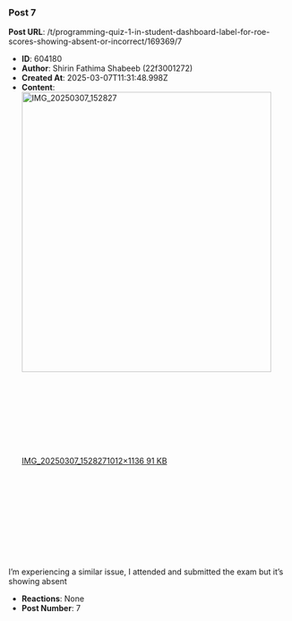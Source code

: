### Post 7
**Post URL**: /t/programming-quiz-1-in-student-dashboard-label-for-roe-scores-showing-absent-or-incorrect/169369/7
- **ID**: 604180
- **Author**: Shirin Fathima Shabeeb  (22f3001272)
- **Created At**: 2025-03-07T11:31:48.998Z
- **Content**:  
  <div class="lightbox-wrapper"><a class="lightbox" href="https://europe1.discourse-cdn.com/flex013/uploads/iitm/original/3X/3/b/3b148d32b8cb1b3f39f71b5602d5047d718102c2.jpeg" data-download-href="/uploads/short-url/8qEcxukkD3IpzQa6I9Zfo1DN1Hc.jpeg?dl=1" title="IMG_20250307_152827" rel="noopener nofollow ugc"><img src="https://europe1.discourse-cdn.com/flex013/uploads/iitm/optimized/3X/3/b/3b148d32b8cb1b3f39f71b5602d5047d718102c2_2_445x500.jpeg" alt="IMG_20250307_152827" data-base62-sha1="8qEcxukkD3IpzQa6I9Zfo1DN1Hc" width="445" height="500" srcset="https://europe1.discourse-cdn.com/flex013/uploads/iitm/optimized/3X/3/b/3b148d32b8cb1b3f39f71b5602d5047d718102c2_2_445x500.jpeg, https://europe1.discourse-cdn.com/flex013/uploads/iitm/optimized/3X/3/b/3b148d32b8cb1b3f39f71b5602d5047d718102c2_2_667x750.jpeg 1.5x, https://europe1.discourse-cdn.com/flex013/uploads/iitm/optimized/3X/3/b/3b148d32b8cb1b3f39f71b5602d5047d718102c2_2_890x1000.jpeg 2x" data-dominant-color="A89494"><div class="meta"><svg class="fa d-icon d-icon-far-image svg-icon" aria-hidden="true"><use href="#far-image"></use></svg><span class="filename">IMG_20250307_152827</span><span class="informations">1012×1136 91 KB</span><svg class="fa d-icon d-icon-discourse-expand svg-icon" aria-hidden="true"><use href="#discourse-expand"></use></svg></div></a></div><br>
I’m experiencing a similar issue, I attended and submitted the exam but it’s showing absent
- **Reactions**: None
- **Post Number**: 7

